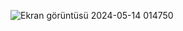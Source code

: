 ![Ekran görüntüsü 2024-05-14 014750](https://github.com/yunusyavuzhanafsar/Simple-Platform-Game/assets/160525505/d22e0e13-565e-4064-94e3-a69f7db05395)
